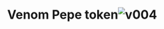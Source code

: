 # Venom Pepe token![v004](https://github.com/BernardOnuh/Venomtoken/assets/114490070/dc27c8c4-0a51-482d-b18b-835382bae4a4)

